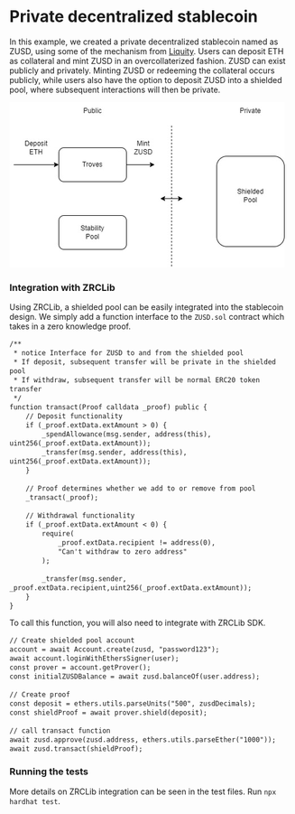 # Private decentralized stablecoin

In this example, we created a private decentralized stablecoin named as ZUSD, using some of the mechanism from [Liquity](https://docs.liquity.org/). Users can deposit ETH as collateral and mint ZUSD in an overcollaterized fashion. ZUSD can exist publicly and privately. Minting ZUSD or redeeming the collateral occurs publicly, while users also have the option to deposit ZUSD into a shielded pool, where subsequent interactions will then be private.

![zusd architecture](img/zusd.jpg)

### Integration with ZRCLib

Using ZRCLib, a shielded pool can be easily integrated into the stablecoin design. We simply add a function interface to the `ZUSD.sol` contract which takes in a zero knowledge proof.

```
/**
 * notice Interface for ZUSD to and from the shielded pool
 * If deposit, subsequent transfer will be private in the shielded pool
 * If withdraw, subsequent transfer will be normal ERC20 token transfer
 */
function transact(Proof calldata _proof) public {
    // Deposit functionality
    if (_proof.extData.extAmount > 0) {
        _spendAllowance(msg.sender, address(this), uint256(_proof.extData.extAmount));
        _transfer(msg.sender, address(this), uint256(_proof.extData.extAmount));
    }

    // Proof determines whether we add to or remove from pool
    _transact(_proof);

    // Withdrawal functionality
    if (_proof.extData.extAmount < 0) {
        require(
            _proof.extData.recipient != address(0),
            "Can't withdraw to zero address"
        );

        _transfer(msg.sender, _proof.extData.recipient,uint256(_proof.extData.extAmount));
    }
}
```

To call this function, you will also need to integrate with ZRCLib SDK.

```
// Create shielded pool account
account = await Account.create(zusd, "password123");
await account.loginWithEthersSigner(user);
const prover = account.getProver();
const initialZUSDBalance = await zusd.balanceOf(user.address);

// Create proof
const deposit = ethers.utils.parseUnits("500", zusdDecimals);
const shieldProof = await prover.shield(deposit);

// call transact function
await zusd.approve(zusd.address, ethers.utils.parseEther("1000"));
await zusd.transact(shieldProof);
```

### Running the tests

More details on ZRCLib integration can be seen in the test files. Run `npx hardhat test`.
